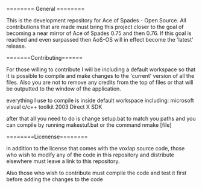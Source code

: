 ======== General ========

This is the development repository for Ace of Spades - Open Source. All contributions that are made must bring this project closer to the goal of becoming a near mirror of Ace of Spades 0.75 and then 0.76. If this goal is reached and even surpassed then AoS-OS will in effect become the 'latest' release.

=======Contributing======

For those willing to contribute I will be including a default workspace so that it is possible to compile and make changes to the 'current' version of all the files. Also you are not to remove any credits from the top of files or that will be outputted to the window of the application.

everything I use to compile is inside default workspace including:
microsoft visual c/c++ toolkit 2003
Direct X SDK

after that all you need to do is change setup.bat to match you paths and you can compile by running makestuf.bat or the command nmake [file]

========Licenense========

in addition to the license that comes with the voxlap source code, those who wish to modify any of the code in this repository and distribute elsewhere must leave a link to this repository.

Also those who wish to contribute must compile the code and test it first before adding the changes to the code
